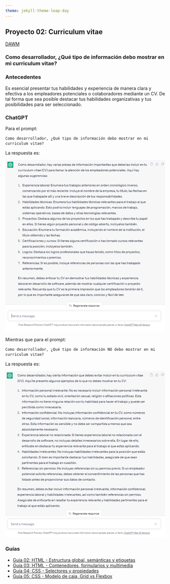 ```yaml
---
theme: jekyll-theme-leap-day
---
```


## Proyecto 02: Curriculum vitae

[DAWM](/DAWM/)

### Como desarrollador, ¿Qué tipo de información debo mostrar en mi curriculum vitae?

### Antecedentes

Es esencial presentar tus habilidades y experiencia de manera clara y efectiva a los empleadores potenciales o colaboradores mediante un CV. De tal forma que sea posible destacar tus habilidades organizativas y tus posibilidades para ser seleccionado.

### ChatGPT

Para el prompt: 

```
Como desarrollador, ¿Qué tipo de información debo mostrar en mi curriculum vitae?
```
La respuesta es:

![proyecto2](archivos/proyecto02-pregunta1.png)

Mientras que para el prompt: 

```
Como desarrollador, ¿Qué tipo de información NO debo mostrar en mi curriculum vitae?
```
La respuesta es:

![proyecto2](archivos/proyecto02-pregunta2.png)

### Guías

* [Guía 02: HTML - Estructura global, semánticas y etiquetas](/DAWM/guias/2023/guia02)
* [Guía 03: HTML - Contenedores, formularios y multimedia](/DAWM/guias/2023/guia03)
* [Guía 04: CSS - Selectores y propiedades](guias/2023/guia04)
* [Guía 05: CSS - Modelo de caja, Grid vs Flexbox](guias/2023/guia05)

